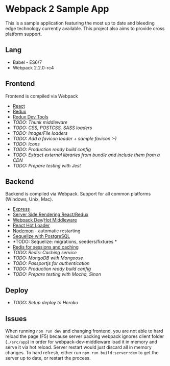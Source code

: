 # Webpack 2 Sample App
This is a sample application featuring the most up to date and bleeding edge technology currently available.
This project also aims to provide cross platform support.

## Lang
* Babel - ES6/7
* Webpack 2.2.0-rc4

## Frontend
Frontend is compiled via Webpack
* [React](https://github.com/facebook/react)
* [Redux](http://redux.js.org/)
* [Redux Dev Tools](https://github.com/zalmoxisus/redux-devtools-extension)
* *TODO: Thunk middleware*
* *TODO: CSS, POSTCSS, SASS loaders*
* *TODO: Image/File loaders*
* *TODO: Add a favicon loader + sample favicon :-)*
* *TODO: Icons*
* *TODO: Production ready build config*
* *TODO: Extract external libraries from bundle and include them from a CDN*
* *TODO: Prepare testing with Jest*

## Backend
Backend is compiled via Webpack. Support for all common platforms (Windows, Unix, Mac).
* [Express](http://expressjs.com/)
* [Server Side Rendering React/Redux](http://redux.js.org/docs/recipes/ServerRendering.html)
* [Webpack Dev](https://github.com/webpack/webpack-dev-middleware)/[Hot Middleware](https://github.com/glenjamin/webpack-hot-middleware)
* [React Hot Loader](https://github.com/gaearon/react-hot-loader)
* [Nodemon](https://github.com/remy/nodemon) - automatic restarting
* [Sequelize with PostgreSQL](http://docs.sequelizejs.com/en/v3/)
* *TODO: Sequelize: migrations, seeders/fixtures *
* [Redis for sessions and caching](https://github.com/NodeRedis/node_redis)
* *TODO: Redis: Caching service*
* *TODO: MongoDB with Mongoose*
* *TODO: Passportjs for authentication*
* *TODO: Production ready build config*
* *TODO: Prepare testing with Mocha, Sinon*

## Deploy
* *TODO: Setup deploy to Heroku*

## Issues
When running `npm run dev` and changing frontend, you are not able to hard reload the page (F5) because server packing webpack ignores client folder (`./src/app`) in order for webpack-dev-middleware load it in memory and serve it via hot reload. Server restart would just discard all in memory changes.
To hard refresh, either run `npm run build:server:dev` to get the server up to date, or restart the process.
